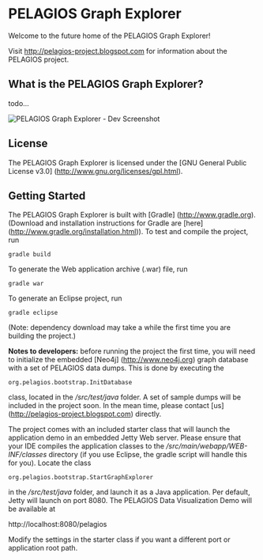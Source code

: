 # PELAGIOS Graph Explorer

Welcome to the future home of the PELAGIOS Graph Explorer!

Visit http://pelagios-project.blogspot.com for information about the
PELAGIOS project.

## What is the PELAGIOS Graph Explorer?

todo... 

![PELAGIOS Graph Explorer - Dev Screenshot](http://dl.dropbox.com/u/6192626/graph-explorer.jpg)

## License

The PELAGIOS Graph Explorer is licensed under the 
[GNU General Public License v3.0] (http://www.gnu.org/licenses/gpl.html).

## Getting Started

The PELAGIOS Graph Explorer is built with [Gradle]
(http://www.gradle.org). (Download and installation instructions for
Gradle are [here] (http://www.gradle.org/installation.html)). To test
and compile the project, run

``gradle build``

To generate the Web application archive (.war) file, run

``gradle war``

To generate an Eclipse project, run

``gradle eclipse``

(Note: dependency download may take a while the first time you
are building the project.)

__Notes to developers:__ before running the project the first time, 
you will need to initialize the embedded [Neo4j] (http://www.neo4j.org)
graph database with a set of PELAGIOS data dumps. This is done by executing
the 

``org.pelagios.bootstrap.InitDatabase`` 

class, located in the */src/test/java* folder. A set of sample dumps will
be included in the project soon. In the mean time, please contact [us] 
(http://pelagios-project.blogspot.com) directly. 

The project comes with an included starter class that will launch the 
application demo in an embedded Jetty Web server. Please 
ensure that your IDE compiles the application classes to the 
*/src/main/webapp/WEB-INF/classes* directory (if you use Eclipse, the
gradle script will handle this for you). Locate the class

``org.pelagios.bootstrap.StartGraphExplorer``

in the */src/test/java* folder, and launch it as a Java application. Per
default, Jetty will launch on port 8080. The PELAGIOS Data Visualization
Demo will be available at

http://localhost:8080/pelagios

Modify the settings in the starter class if you want a different port
or application root path.